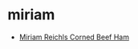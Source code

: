 # miriam

 * [Miriam Reichls Corned Beef Ham](../index/m/miriam-reichls-corned-beef-ham-101432.json)
